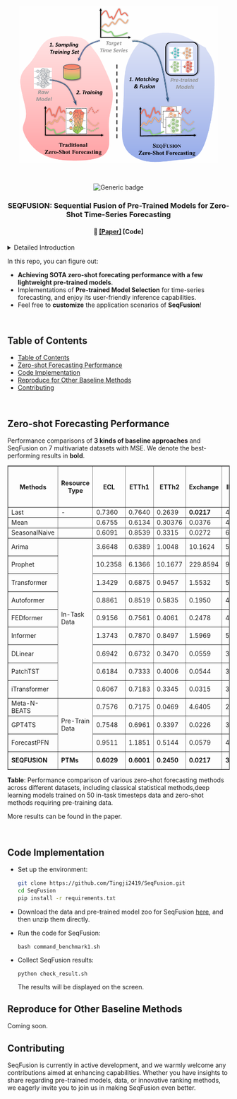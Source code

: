 <div align="center">
  <img width="450px" height="auto" src="assests/teaser.png"></a>
</div>


&nbsp;

<div align="center">
    <img src="https://img.shields.io/badge/License-MIT-<COLOR>.svg?style=for-the-badge" alt="Generic badge", height="21">
</div>
<h3 align="center">
    <p>
        SEQFUSION: Sequential Fusion of Pre-Trained Models for Zero-Shot Time-Series Forecasting
    <p>
</h3>
<h4 align="center">
    <p>
        📑 <a href="https://arxiv.org/abs/xxx">[Paper]</a> [<b>Code</b>]</a>
    <p>

</h4>

<details>
    <summary>Detailed Introduction</summary>
    <p>
    SEQFUSION, a novel framework that collects and fuses diverse pre-trained models (PTMs) sequentially for <b>zero-shot forecasting without collecting diverse pre-training data</b>. 
    <br>
    <br>
    Based on the specific temporal characteristics of the target time series, SEQFUSION <b>selects the most suitable PTMs for your data</b>, performs sequential predictions, and fuses all the predictions while using minimal data to protect privacy. Experiments demonstrate that SEQFUSION achieves competitive
    accuracy in zero-shot forecasting compared to state-of-the-art methods
    </p>
</details>

In this repo, you can figure out:
* **Achieving SOTA zero-shot forecating performance with a few lightweight pre-trained models**.
* Implementations of **Pre-trained Model Selection** for time-series forecasting, and enjoy its user-friendly inference capabilities.
* Feel free to **customize** the application scenarios of **SeqFusion**!
<!--
* **A pre-trained model zoo** containing **10** lightwieght models (PatchTST architecture), fine-tuned on **3** downstream datasets ().
-->

&nbsp;

## Table of Contents
- [Table of Contents](#table-of-contents)
- [Zero-shot Forecasting Performance](#zero-shot-forecasting-performance)
- [Code Implementation](#code-implementation)
- [Reproduce for Other Baseline Methods](#reproduce-for-other-baseline-methods)
- [Contributing](#contributing)

&nbsp;

## Zero-shot Forecasting Performance

Performance comparisons of **3 kinds of baseline approaches** and SeqFusion on 7 multivariate datasets with MSE. We denote the best-performing results in **bold**.

<table border="1">
  <tr>
    <th>Methods</th>
    <th>Resource Type</th>
    <th>ECL</th>
    <th>ETTh1</th>
    <th>ETTh2</th>
    <th>Exchange</th>
    <th>Illness</th>
    <th>Traffic</th>
    <th>Weather</th>
    <th>Memory Storage (MB) (Data + Model)</th>
  </tr>
  <tr>
    <td>Last</td>
    <td>-</td>
    <td>0.7360</td>
    <td>0.7640</td>
    <td>0.2639</td>
    <td><b>0.0217</b></td>
    <td>4.7867</td>
    <td>2.2498</td>
    <td>1.4799</td>
    <td>-</td>
  </tr>
  <tr>
    <td>Mean</td>
    <td></td>
    <td>0.6755</td>
    <td>0.6134</td>
    <td>0.30376</td>
    <td>0.0376</td>
    <td>4.8981</td>
    <td>1.3565</td>
    <td><b>1.4063</b></td>
    <td>-</td>
  </tr>
  <tr>
    <td>SeasonalNaive</td>
    <td></td>
    <td>0.6091</td>
    <td>0.8539</td>
    <td>0.3315</td>
    <td>0.0272</td>
    <td>6.0760</td>
    <td>1.2227</td>
    <td>1.6105</td>
    <td>-</td>
  </tr>
  <tr>
    <td>Arima</td>
    <td rowspan="9">In-Task Data</td>
    <td>3.6648</td>
    <td>0.6389</td>
    <td>1.0048</td>
    <td>10.1624</td>
    <td>5.8628</td>
    <td>2.4790</td>
    <td>3.1264</td>
    <td>0.01 + 30.27</td>
  </tr>
  <tr>
    <td>Prophet</td>
    <td>10.2358</td>
    <td>6.1366</td>
    <td>10.1677</td>
    <td>229.8594</td>
    <td>9.1147</td>
    <td>3.8610</td>
    <td>2.9049</td>
    <td>0.01 + 3.270</td>
  </tr>
  <tr>
    <td>Transformer</td>
    <td>1.3429</td>
    <td>0.6875</td>
    <td>0.9457</td>
    <td>1.5532</td>
    <td>5.0526</td>
    <td>1.9362</td>
    <td>2.1727</td>
    <td>0.01 + 64.06</td>
  </tr>
  <tr>
    <td>Autoformer</td>
    <td>0.8861</td>
    <td>0.8519</td>
    <td>0.5835</td>
    <td>0.1950</td>
    <td>4.5547</td>
    <td>1.4316</td>
    <td>1.7660</td>
    <td>0.01 + 65.88</td>
  </tr>
  <tr>
    <td>FEDformer</td>
    <td>0.9156</td>
    <td>0.7561</td>
    <td>0.4061</td>
    <td>0.2478</td>
    <td>4.6087</td>
    <td>1.5551</td>
    <td>1.6792</td>
    <td>0.01 + 66.93</td>
  </tr>
  <tr>
    <td>Informer</td>
    <td>1.3743</td>
    <td>0.7870</td>
    <td>0.8497</td>
    <td>1.5969</td>
    <td>5.3082</td>
    <td>2.1612</td>
    <td>2.3070</td>
    <td>0.01 + 67.07</td>
  </tr>
  <tr>
    <td>DLinear</td>
    <td>0.6942</td>
    <td>0.6732</td>
    <td>0.3470</td>
    <td>0.0559</td>
    <td>3.5083</td>
    <td>1.3655</td>
    <td>1.4644</td>
    <td>0.01 + 0.55</td>
  </tr>
  <tr>
    <td>PatchTST</td>
    <td>0.6184</td>
    <td>0.7333</td>
    <td>0.4006</td>
    <td>0.0544</td>
    <td>3.9034</td>
    <td>1.1661</td>
    <td>1.4877</td>
    <td>0.01 + 27.17</td>
  </tr>
  <tr>
    <td>iTransformer</td>
    <td>0.6067</td>
    <td>0.7183</td>
    <td>0.3345</td>
    <td>0.0315</td>
    <td>3.5232</td>
    <td><b>1.1306</b></td>
    <td>1.5676</td>
    <td>0.01 + 26.15</td>
  </tr>
  <tr>
    <td>Meta-N-BEATS</td>
    <td rowspan="3">Pre-Train Data</td>
    <td>0.7576</td>
    <td>0.7175</td>
    <td>0.0469</td>
    <td>4.6405</td>
    <td>2.2361</td>
    <td>1.4648</td>
    <td>1.4488</td>
    <td>1.70 + 95.85</td>
  </tr>
  <tr>
    <td>GPT4TS</td>
    <td>0.7548</td>
    <td>0.6961</td>
    <td>0.3397</td>
    <td>0.0226</td>
    <td>3.7603</td>
    <td>1.4777</td>
    <td>1.4777</td>
    <td>1.70 + 74.83</td>
  </tr>
  <tr>
    <td>ForecastPFN</td>
    <td>0.9511</td>
    <td>1.1851</td>
    <td>0.5144</td>
    <td>0.0579</td>
    <td>4.8880</td>
    <td>1.7894</td>
    <td>1.8770</td>
    <td>* + 23.50</td>
  </tr>
  <tr>
    <td><b>SEQFUSION</b></td>
    <td><b>PTMs</b></td>
    <td><b>0.6029</b></td>
    <td><b>0.6001</b></td>
    <td><b>0.2450</b></td>
    <td><b>0.0217</b></td>
    <td><b>3.4956</b></td>
    <td>1.4889</td>
    <td>1.4488</td>
    <td>0.02 + 23.10</td>
  </tr>
</table>


**Table**: Performance comparison of various zero-shot forecasting methods across different datasets, including classical statistical methods,deep learning models trained on 50 in-task timesteps data and zero-shot methods requiring pre-training data.

More results can be found in the paper.

&nbsp;

## Code Implementation

- Set up the environment:
    ```bash
    git clone https://github.com/Tingji2419/SeqFusion.git
    cd SeqFusion
    pip install -r requirements.txt
    ```

- Download the data and pre-trained model zoo for SeqFusion [here](https://drive.google.com/drive/folders/1FalRR8I4AnDqVyL4V8K_9Mt0yu0u3S8I?usp=sharing), and then unzip them directly.
- Run the code for SeqFusion:
    ```shell
    bash command_benchmark1.sh
    ```
- Collect SeqFusion results:
    ```shell
    python check_result.sh
    ```
    The results will be displayed on the screen.
&nbsp;


## Reproduce for Other Baseline Methods

Coming soon.


## Contributing

SeqFusion is currently in active development, and we warmly welcome any contributions aimed at enhancing capabilities. Whether you have insights to share regarding pre-trained models, data, or innovative ranking methods, we eagerly invite you to join us in making SeqFusion even better.

&nbsp;
<!-- 
## Citing Model Spider

```latex
@inproceedings{ModelSpiderNeurIPS23,
  author    = {Yi{-}Kai Zhang and
               Ting{-}Ji Huang and
               Yao{-}Xiang Ding and
               De{-}Chuan Zhan and
               Han{-}Jia Ye},
  title     = {Model Spider: Learning to Rank Pre-Trained Models Efficiently},
  booktitle = {Advances in Neural Information Processing Systems 36: Annual Conference
               on Neural Information Processing Systems 2023, NeurIPS 2023, New Orleans,
               LA, USA, December 10 - 16, 2023},
  year      = {2023},
}
``` -->
